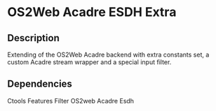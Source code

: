 OS2Web Acadre ESDH Extra
==============================

Description
-----------
Extending of the OS2Web Acadre backend with extra constants set, a custom 
Acadre stream wrapper and a special input filter.

Dependencies
-----------
Ctools
Features
Filter
OS2web Acadre Esdh